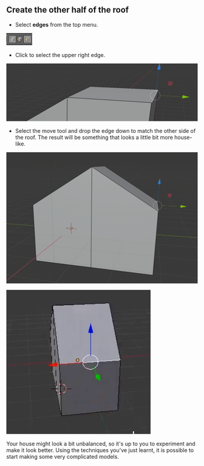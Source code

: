 ## Create the other half of the roof

+ Select **edges** from the top menu.

![Edge tool](images/blender-edge-tool.png)

+ Click to select the upper right edge.

![Select the edge](images/blender-select-right-edge-2.png)

+ Select the move tool and drop the edge down to match the other side of the roof. The result will be something that looks a little bit more house-like.

![House](images/blender-house.png)

![House side](images/blender-house-side.png)

Your house might look a bit unbalanced, so it's up to you to experiment and make it look better. Using the techniques you've just learnt, it is possible to start making some very complicated models.